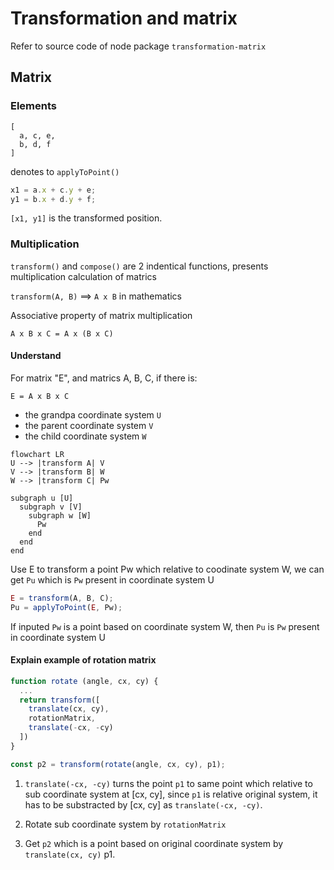 # Transformation and matrix
  Refer to source code of node package `transformation-matrix`

## Matrix

### Elements
```
[
  a, c, e,
  b, d, f
]
```

denotes to `applyToPoint()`
```js
x1 = a.x + c.y + e;
y1 = b.x + d.y + f;
```
`[x1, y1]` is the transformed position.

### Multiplication

`transform()` and `compose()` are 2 indentical functions,
presents multiplication calculation of matrics

`transform(A, B)` ==> `A x B` in mathematics

Associative property of matrix multiplication
```
A x B x C = A x (B x C)
```

#### Understand

For matrix "E", and matrics A, B, C, if there is:
```
E = A x B x C
```
- the grandpa coordinate system `U`
- the parent coordinate system `V`
- the child coordinate system `W`

```mermaid
flowchart LR
U --> |transform A| V
V --> |transform B| W
W --> |transform C| Pw

subgraph u [U]
  subgraph v [V]
    subgraph w [W]
      Pw
    end
  end
end
```

Use E to transform a point Pw which relative to coodinate system W,
we can get `Pu` which is `Pw` present in coordinate system U

```js
E = transform(A, B, C);
Pu = applyToPoint(E, Pw);
```
If inputed `Pw` is a point based on coordinate system W,
then `Pu` is `Pw` present in coordinate system U

#### Explain example of rotation matrix
```js
function rotate (angle, cx, cy) {
  ...
  return transform([
    translate(cx, cy),
    rotationMatrix,
    translate(-cx, -cy)
  ])
}

const p2 = transform(rotate(angle, cx, cy), p1);
```

1. `translate(-cx, -cy)` turns the point `p1` to same point which relative to sub coordinate system at [cx, cy],
since `p1` is relative original system, it has to be substracted by [cx, cy] as `translate(-cx, -cy)`.

2. Rotate sub coordinate system by `rotationMatrix`

3. Get `p2` which is a point based on original coordinate system by `translate(cx, cy)` p1.
